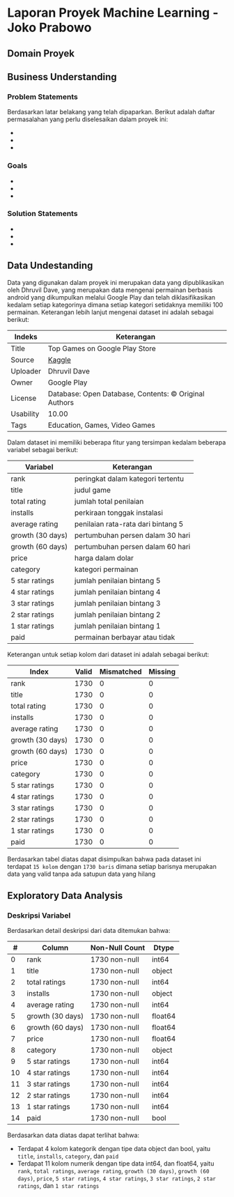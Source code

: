 # Laporan Proyek Machine Learning - Joko Prabowo
## Domain Proyek
## Business Understanding
### Problem Statements
Berdasarkan latar belakang yang telah dipaparkan. Berikut adalah daftar permasalahan yang perlu diselesaikan dalam proyek ini:
<ul>
  <li></li>
  <li></li>
  <li></li>
</ul>

### Goals
<ul>
  <li></li>
  <li></li>
  <li></li>
</ul>

### Solution Statements
<ul>
  <li></li>
  <li></li>
  <li></li>
</ul>

## Data Undestanding
Data yang digunakan dalam proyek ini merupakan data yang dipublikasikan oleh Dhruvil Dave, yang merupakan data mengenai permainan berbasis android yang dikumpulkan melalui Google Play dan telah diklasifikasikan kedalam setiap kategorinya dimana setiap kategori setidaknya memiliki 100 permainan. Keterangan lebih lanjut mengenai dataset ini adalah sebagai berikut:

<div align="center">
  
  Indeks|Keterangan
  ---|---
  Title|Top Games on Google Play Store
  Source|[Kaggle](https://www.kaggle.com/datasets/dhruvildave/top-play-store-games)
  Uploader|Dhruvil Dave
  Owner|Google Play
  License|Database: Open Database, Contents: © Original Authors
  Usability|10.00
  Tags|Education, Games, Video Games
  
</div>

Dalam dataset ini memiliki beberapa fitur yang tersimpan kedalam beberapa variabel sebagai berikut:

<div align="center">

  Variabel|Keterangan
  ---|---
  rank|peringkat dalam kategori tertentu
  title|judul game
  total rating|jumlah total penilaian
  installs|perkiraan tonggak instalasi
  average rating|penilaian rata-rata dari bintang 5
  growth (30 days)|pertumbuhan persen dalam 30 hari
  growth (60 days)|pertumbuhan persen dalam 60 hari
  price|harga dalam dolar
  category|kategori permainan
  5 star ratings|jumlah penilaian bintang 5
  4 star ratings|jumlah penilaian bintang 4
  3 star ratings|jumlah penilaian bintang 3
  2 star ratings|jumlah penilaian bintang 2
  1 star ratings|jumlah penilaian bintang 1
  paid|permainan berbayar atau tidak
  
</div>

Keterangan untuk setiap kolom dari dataset ini adalah sebagai berikut:

<div align="center">

  Index|Valid|Mismatched|Missing|
  ---|---|---|---
  rank|1730|0|0|0
  title|1730|0|0|0
  total rating|1730|0|0|0
  installs|1730|0|0|0
  average rating|1730|0|0|0
  growth (30 days)|1730|0|0|0
  growth (60 days)|1730|0|0|0
  price|1730|0|0|0
  category|1730|0|0|0
  5 star ratings|1730|0|0|0
  4 star ratings|1730|0|0|0
  3 star ratings|1730|0|0|0
  2 star ratings|1730|0|0|0
  1 star ratings|1730|0|0|0
  paid|1730|0|0|0
  
</div>

Berdasarkan tabel diatas dapat disimpulkan bahwa pada dataset ini terdapat `15 kolom` dengan `1730 baris` dimana setiap barisnya merupakan data yang valid tanpa ada satupun data yang hilang

## Exploratory Data Analysis
### Deskripsi Variabel
Berdasarkan detail deskripsi dari data ditemukan bahwa:

<div align="center">

#|Column|Non-Null Count|Dtype  
---|---|---|---  
 0|rank|1730 non-null|int64  
 1|title|1730 non-null|object 
 2|total ratings|1730 non-null|int64  
 3|installs|1730 non-null|object 
 4|average rating|1730 non-null|int64  
 5|growth (30 days)|1730 non-null|float64
 6|growth (60 days)|1730 non-null|float64
 7|price|1730 non-null|float64
 8|category|1730 non-null|object 
 9|5 star ratings|1730 non-null|int64  
 10|4 star ratings|1730 non-null|int64  
 11|3 star ratings|1730 non-null|int64  
 12|2 star ratings|1730 non-null|int64  
 13|1 star ratings|1730 non-null|int64  
 14|paid|1730 non-null|bool
  
</div>

Berdasarkan data diatas dapat terlihat bahwa:
*   Terdapat 4 kolom kategorik dengan tipe data object dan bool, yaitu `title`, `installs`, `category`, dan `paid`
*   Terdapat 11 kolom numerik dengan tipe data int64, dan float64, yaitu `rank`, `total ratings`, `average rating`, `growth (30 days)`, `growth (60 days)`, `price`, `5 star ratings`, `4 star ratings`, `3 star ratings`, `2 star ratings`, dan `1 star ratings`
